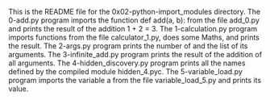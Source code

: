 This is the README file for the 0x02-python-import_modules directory.
The 0-add.py program imports the function def add(a, b): from the file add_0.py and prints the result of the addition 1 + 2 = 3.
The 1-calculation.py program imports functions from the file calculator_1.py, does some Maths, and prints the result.
The 2-args.py program prints the number of and the list of its arguments.
The 3-infinite_add.py program prints the result of the addition of all arguments.
The 4-hidden_discovery.py program prints all the names defined by the compiled module hidden_4.pyc.
The 5-variable_load.py program imports the variable a from the file variable_load_5.py and prints its value.
